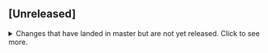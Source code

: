 ## [Unreleased]
<details>
  <summary>
    Changes that have landed in master but are not yet released.
    Click to see more.
  </summary>

  ### New
    
  * Form
    * [Allowed to get undefined fields from `getAll().fields` in FormService (used `Proxy`)](https://github.com/softindex/uikernel/pull/246)

  ### Fixed
  
  * Grid
    * [Fixed `disabled` attribute processing in grid buttons](https://github.com/softindex/uikernel/pull/229)
    * [Fixed grid behavior after pressing ESC or ENTER](https://github.com/softindex/uikernel/pull/231)
    * [Removed selected prop mutation which cause bugs](https://github.com/softindex/uikernel/pull/233)
    * [Fixed update of grid after data changes](https://github.com/softindex/uikernel/pull/235)
    * [Fixed update of grid after select/unselect](https://github.com/softindex/uikernel/pull/235)
    * [Fixed adding statuses (addRecordStatus)](https://github.com/softindex/uikernel/pull/235)
    * [Apply grid filters by merging with previously applied ones](https://github.com/softindex/uikernel/pull/239)
    * Update GridComponent if `selectBlackListMode` prop has been changed
  
  * Form
    * [Fixed bug with `FormService.prototype.clearValidation` because of accidental mutations](https://github.com/softindex/uikernel/pull/244)
  
  * SuggestBox Editor
    * [Fixed text overlapping on button](https://github.com/softindex/uikernel/pull/228)
    * [Fixed bug with disabled list items with empty value (0, "", null)](https://github.com/softindex/uikernel/pull/241)
    * [Made moving popup of SuggestBox above the input if it doesn't fit under](https://github.com/softindex/uikernel/pull/242)
    * [Prevented SuggestBox from closing when scrolling event is triggered](https://github.com/softindex/uikernel/pull/242)
    * [Fixed small bag in trying to use dom element of unmounted SuggestBox](https://github.com/softindex/uikernel/pull/244)
    
  * Validators
    * [Handle case when invalid date value was passed to validator](https://github.com/softindex/uikernel/pull/238)
    * Validator could not work with field name `constructor`
    * Fixed merging of same fields in `ValidationErrors.prototype.merge` method
</details>
